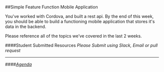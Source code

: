 ##Simple Feature Function Mobile Application

You've worked with Cordova, and built a rest api. By the end of this week, you should be able to build a functioning mobile application that stores it's data in the backend.


Please reference all of the topics we’ve covered in the last 2 weeks.




####Student Submitted Resources
*Please Submit using Slack, Email or pull request*

---

####[*Agenda*](../../agenda/february/week-3.md)

